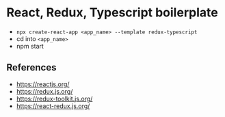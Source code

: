 # React, Redux, Typescript boilerplate
- `npx create-react-app <app_name> --template redux-typescript`
- cd into `<app_name>`
- npm start

## References
- https://reactjs.org/
- https://redux.js.org/
- https://redux-toolkit.js.org/
- https://react-redux.js.org/